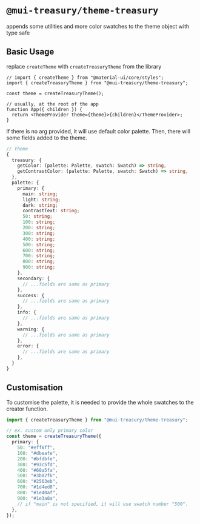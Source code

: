 # `@mui-treasury/theme-treasury`

appends some utilities and more color swatches to the theme object with type safe

## Basic Usage

replace `createTheme` with `createTreasuryTheme` from the library

```tsx
// import { createTheme } from "@material-ui/core/styles";
import { createTreasuryTheme } from "@mui-treasury/theme-treasury";

const theme = createTreasuryTheme();

// usually, at the root of the app
function App({ children }) {
  return <ThemeProvider theme={theme}>{children}</ThemeProvider>;
}
```

If there is no arg provided, it will use default color palette. Then, there will some fields added to the theme.

```ts
// theme
{
  treasury: {
    getColor: (palette: Palette, swatch: Swatch) => string,
    getContrastColor: (palette: Palette, swatch: Swatch) => string,
  },
  palette: {
    primary: {
      main: string;
      light: string;
      dark: string;
      contrastText: string;
      50: string;
      100: string;
      200: string;
      300: string;
      400: string;
      500: string;
      600: string;
      700: string;
      800: string;
      900: string;
    },
    secondary: {
      // ...fields are same as primary
    },
    success: {
      // ...fields are same as primary
    },
    info: {
      // ...fields are same as primary
    },
    warning: {
      // ...fields are same as primary
    },
    error: {
      // ...fields are same as primary
    },
  }
}
```

## Customisation

To customise the palette, it is needed to provide the whole swatches to the creator function.

```ts
import { createTreasuryTheme } from "@mui-treasury/theme-treasury";

// ex. custom only primary color
const theme = createTreasuryTheme({
  primary: {
    50: "#eff6ff",
    100: "#dbeafe",
    200: "#bfdbfe",
    300: "#93c5fd",
    400: "#60a5fa",
    500: "#3b82f6",
    600: "#2563eb",
    700: "#1d4ed8",
    800: "#1e40af",
    900: "#1e3a8a",
    // if "main" is not specified, it will use swatch number "500".
  },
});
```
